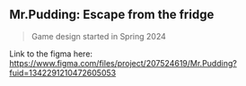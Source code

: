 ## Mr.Pudding: Escape from the fridge
>Game design started in Spring 2024

Link to the figma here: https://www.figma.com/files/project/207524619/Mr.Pudding?fuid=1342291210472605053
